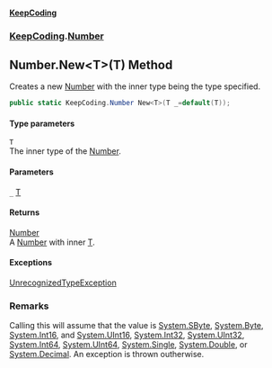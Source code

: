 #### [KeepCoding](index.md 'index')
### [KeepCoding](KeepCoding.md 'KeepCoding').[Number](Number.md 'KeepCoding.Number')
## Number.New&lt;T&gt;(T) Method
Creates a new [Number](Number.md 'KeepCoding.Number') with the inner type being the type specified.  
```csharp
public static KeepCoding.Number New<T>(T _=default(T));
```
#### Type parameters
<a name='KeepCoding.Number.New.T.(T).T'></a>
`T`  
The inner type of the [Number](Number.md 'KeepCoding.Number').
  
#### Parameters
<a name='KeepCoding.Number.New.T.(T)._'></a>
`_` [T](Number.New.yOwzApboITm5pkjb1Au0+g.md#KeepCoding.Number.New.T.(T).T 'KeepCoding.Number.New&lt;T&gt;(T).T')  
  
#### Returns
[Number](Number.md 'KeepCoding.Number')  
A [Number](Number.md 'KeepCoding.Number') with inner [T](Number.New.yOwzApboITm5pkjb1Au0+g.md#KeepCoding.Number.New.T.(T).T 'KeepCoding.Number.New&lt;T&gt;(T).T').
#### Exceptions
[UnrecognizedTypeException](UnrecognizedTypeException.md 'KeepCoding.Internal.UnrecognizedTypeException')  
### Remarks
Calling this will assume that the value is [System.SByte](https://docs.microsoft.com/en-us/dotnet/api/System.SByte 'System.SByte'), [System.Byte](https://docs.microsoft.com/en-us/dotnet/api/System.Byte 'System.Byte'), [System.Int16](https://docs.microsoft.com/en-us/dotnet/api/System.Int16 'System.Int16'), and [System.UInt16](https://docs.microsoft.com/en-us/dotnet/api/System.UInt16 'System.UInt16'), [System.Int32](https://docs.microsoft.com/en-us/dotnet/api/System.Int32 'System.Int32'), [System.UInt32](https://docs.microsoft.com/en-us/dotnet/api/System.UInt32 'System.UInt32'), [System.Int64](https://docs.microsoft.com/en-us/dotnet/api/System.Int64 'System.Int64'), [System.UInt64](https://docs.microsoft.com/en-us/dotnet/api/System.UInt64 'System.UInt64'), [System.Single](https://docs.microsoft.com/en-us/dotnet/api/System.Single 'System.Single'), [System.Double](https://docs.microsoft.com/en-us/dotnet/api/System.Double 'System.Double'), or [System.Decimal](https://docs.microsoft.com/en-us/dotnet/api/System.Decimal 'System.Decimal'). An exception is thrown outherwise.  
